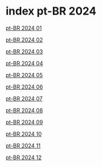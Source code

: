 # index pt-BR 2024

<a href="./01">pt-BR 2024 01</a>

<a href="./02">pt-BR 2024 02</a>

<a href="./03">pt-BR 2024 03</a>

<a href="./04">pt-BR 2024 04</a>

<a href="./05">pt-BR 2024 05</a>

<a href="./06">pt-BR 2024 06</a>

<a href="./07">pt-BR 2024 07</a>

<a href="./08">pt-BR 2024 08</a>

<a href="./09">pt-BR 2024 09</a>

<a href="./10">pt-BR 2024 10</a>

<a href="./11">pt-BR 2024 11</a>

<a href="./12">pt-BR 2024 12</a>
